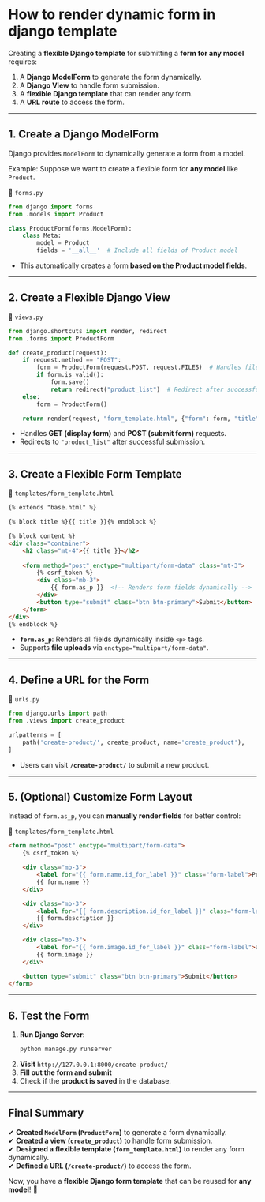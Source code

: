 # How to render dynamic form in django template

Creating a **flexible Django template** for submitting a **form for any model** requires:
1. A **Django ModelForm** to generate the form dynamically.
2. A **Django View** to handle form submission.
3. A **flexible Django template** that can render any form.
4. A **URL route** to access the form.

---

## **1. Create a Django ModelForm**
Django provides `ModelForm` to dynamically generate a form from a model.

Example: Suppose we want to create a flexible form for **any model** like `Product`.

📂 `forms.py`
```python
from django import forms
from .models import Product

class ProductForm(forms.ModelForm):
    class Meta:
        model = Product
        fields = '__all__'  # Include all fields of Product model
```
- This automatically creates a form **based on the Product model fields**.

---

## **2. Create a Flexible Django View**
📂 `views.py`
```python
from django.shortcuts import render, redirect
from .forms import ProductForm

def create_product(request):
    if request.method == "POST":
        form = ProductForm(request.POST, request.FILES)  # Handles file uploads too
        if form.is_valid():
            form.save()
            return redirect("product_list")  # Redirect after successful submission
    else:
        form = ProductForm()

    return render(request, "form_template.html", {"form": form, "title": "Create Product"})
```
- Handles **GET (display form)** and **POST (submit form)** requests.
- Redirects to `"product_list"` after successful submission.

---

## **3. Create a Flexible Form Template**
📂 `templates/form_template.html`
```html
{% extends "base.html" %}

{% block title %}{{ title }}{% endblock %}

{% block content %}
<div class="container">
    <h2 class="mt-4">{{ title }}</h2>
    
    <form method="post" enctype="multipart/form-data" class="mt-3">
        {% csrf_token %}
        <div class="mb-3">
            {{ form.as_p }}  <!-- Renders form fields dynamically -->
        </div>
        <button type="submit" class="btn btn-primary">Submit</button>
    </form>
</div>
{% endblock %}
```
- **`form.as_p`**: Renders all fields dynamically inside `<p>` tags.
- Supports **file uploads** via `enctype="multipart/form-data"`.

---

## **4. Define a URL for the Form**
📂 `urls.py`
```python
from django.urls import path
from .views import create_product

urlpatterns = [
    path('create-product/', create_product, name='create_product'),
]
```
- Users can visit **`/create-product/`** to submit a new product.

---

## **5. (Optional) Customize Form Layout**
Instead of `form.as_p`, you can **manually render fields** for better control:

📂 `templates/form_template.html`
```html
<form method="post" enctype="multipart/form-data">
    {% csrf_token %}

    <div class="mb-3">
        <label for="{{ form.name.id_for_label }}" class="form-label">Product Name</label>
        {{ form.name }}
    </div>

    <div class="mb-3">
        <label for="{{ form.description.id_for_label }}" class="form-label">Description</label>
        {{ form.description }}
    </div>

    <div class="mb-3">
        <label for="{{ form.image.id_for_label }}" class="form-label">Upload Image</label>
        {{ form.image }}
    </div>

    <button type="submit" class="btn btn-primary">Submit</button>
</form>
```

---

## **6. Test the Form**
1. **Run Django Server**:
   ```sh
   python manage.py runserver
   ```
2. **Visit** `http://127.0.0.1:8000/create-product/`
3. **Fill out the form and submit**
4. Check if the **product is saved** in the database.

---

## **Final Summary**
✔ **Created `ModelForm` (`ProductForm`)** to generate a form dynamically.  
✔ **Created a view (`create_product`)** to handle form submission.  
✔ **Designed a flexible template (`form_template.html`)** to render any form dynamically.  
✔ **Defined a URL (`/create-product/`)** to access the form.  

Now, you have a **flexible Django form template** that can be reused for **any model**! 🚀